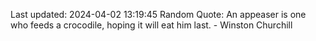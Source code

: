 Last updated: 2024-04-02 13:19:45
Random Quote: An appeaser is one who feeds a crocodile, hoping it will eat him last. - Winston Churchill